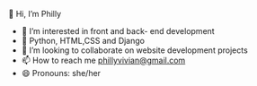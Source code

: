 👋 Hi, I’m Philly
- 👀 I’m interested in front and back- end development
- 🌱 Python, HTML,CSS and Django
- 💞️ I’m looking to collaborate on website development projects
- 📫 How to reach me phillyvivian@gmail.com
- 😄 Pronouns: she/her
  

<!---
Philly65807/Philly65807 is a ✨ special ✨ repository because its `README.md` (this file) appears on your GitHub profile.
You can click the Preview link to take a look at your changes.
--->
